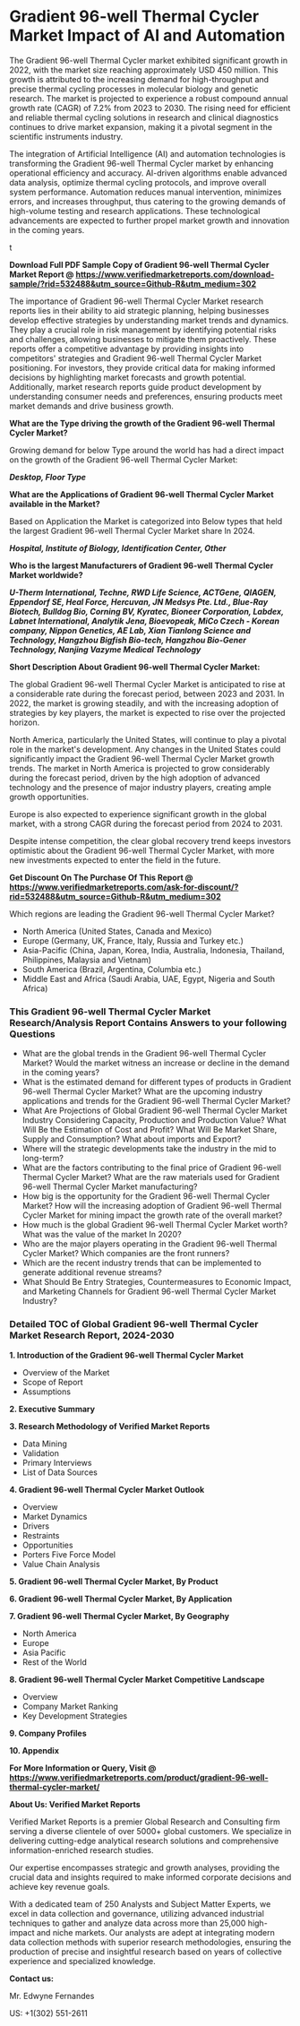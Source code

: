 <meta name="title" content="Global Gradient 96-well Thermal Cycler Market Impact of AI and Automation"><meta name="description" content="The Gradient 96-well Thermal Cycler market exhibited significant growth in 2022, with the market size reaching approximately USD 450 million. This growth is attributed"><meta name="title" content="Gradient 96-well Thermal Cycler Market Size, Share, Scope, Trends, Growth, Opportunities, Analysis, Forecast"><h1>Gradient 96-well Thermal Cycler Market Impact of AI and Automation</h1><p>The Gradient 96-well Thermal Cycler market exhibited significant growth in 2022, with the market size reaching approximately USD 450 million. This growth is attributed to the increasing demand for high-throughput and precise thermal cycling processes in molecular biology and genetic research. The market is projected to experience a robust compound annual growth rate (CAGR) of 7.2% from 2023 to 2030. The rising need for efficient and reliable thermal cycling solutions in research and clinical diagnostics continues to drive market expansion, making it a pivotal segment in the scientific instruments industry.</p><p>The integration of Artificial Intelligence (AI) and automation technologies is transforming the Gradient 96-well Thermal Cycler market by enhancing operational efficiency and accuracy. AI-driven algorithms enable advanced data analysis, optimize thermal cycling protocols, and improve overall system performance. Automation reduces manual intervention, minimizes errors, and increases throughput, thus catering to the growing demands of high-volume testing and research applications. These technological advancements are expected to further propel market growth and innovation in the coming years.</p>t</p><p id="" class=""><strong>Download Full PDF Sample Copy of Gradient 96-well Thermal Cycler Market Report @ <a href="https://www.verifiedmarketreports.com/download-sample/?rid=532488&utm_source=Github-R&utm_medium=302" target="_blank">https://www.verifiedmarketreports.com/download-sample/?rid=532488&utm_source=Github-R&utm_medium=302</a></strong></p><p>The importance of&nbsp;Gradient 96-well Thermal Cycler Market research reports lies in their ability to aid strategic planning, helping businesses develop effective strategies by understanding market trends and dynamics. They play a crucial role in risk management by identifying potential risks and challenges, allowing businesses to mitigate them proactively. These reports offer a competitive advantage by providing insights into competitors' strategies and Gradient 96-well Thermal Cycler Market positioning. For investors, they provide critical data for making informed decisions by highlighting market forecasts and growth potential. Additionally, market research reports guide product development by understanding consumer needs and preferences, ensuring products meet market demands and drive business growth.</p><p><strong>What are the&nbsp;Type driving the growth of the Gradient 96-well Thermal Cycler Market?</strong></p><p id="" class="">Growing demand for below Type around the world has had a direct impact on the growth of the Gradient 96-well Thermal Cycler Market:</p><em><strong>Desktop, Floor Type</strong></em></p><strong>What are the&nbsp;Applications&nbsp;of Gradient 96-well Thermal Cycler Market available in the Market?</strong></p><p id="" class="">Based on Application the Market is categorized into Below types that held the largest Gradient 96-well Thermal Cycler Market share In 2024.</p><em><strong>Hospital, Institute of Biology, Identification Center, Other</strong></em></p><strong>Who is the largest Manufacturers of Gradient 96-well Thermal Cycler Market worldwide?</strong></p><p><em><strong>U-Therm International, Techne, RWD Life Science, ACTGene, QIAGEN, Eppendorf SE, Heal Force, Hercuvan, JN Medsys Pte. Ltd., Blue-Ray Biotech, Bulldog Bio, Corning BV, Kyratec, Bioneer Corporation, Labdex, Labnet International, Analytik Jena, Bioevopeak, MiCo Czech - Korean company, Nippon Genetics, AE Lab, Xian Tianlong Science and Technology, Hangzhou Bigfish Bio-tech, Hangzhou Bio-Gener Technology, Nanjing Vazyme Medical Technology</strong></em></p><p id="" class=""><strong>Short Description About Gradient 96-well Thermal Cycler Market:</strong></p><p>The global Gradient 96-well Thermal Cycler Market is anticipated to rise at a considerable rate during the forecast period, between 2023 and 2031. In 2022, the market is growing steadily, and with the increasing adoption of strategies by key players, the market is expected to rise over the projected horizon.</p><p>North America, particularly the United States, will continue to play a pivotal role in the market's development. Any changes in the United States could significantly impact the Gradient 96-well Thermal Cycler Market growth trends. The market in North America is projected to grow considerably during the forecast period, driven by the high adoption of advanced technology and the presence of major industry players, creating ample growth opportunities.</p><p>Europe is also expected to experience significant growth in the global market, with a strong CAGR during the forecast period from 2024 to 2031.</p><p>Despite intense competition, the clear global recovery trend keeps investors optimistic about the Gradient 96-well Thermal Cycler Market, with more new investments expected to enter the field in the future.</p><p id="" class=""><strong>Get Discount On The Purchase Of This Report @ <a href="https://www.verifiedmarketreports.com/ask-for-discount/?rid=532488&utm_source=Github-R&utm_medium=302" target="_blank">https://www.verifiedmarketreports.com/ask-for-discount/?rid=532488&utm_source=Github-R&utm_medium=302</a></strong></p>Which regions are leading the Gradient 96-well Thermal Cycler Market?</p><ul><li>North America (United States, Canada and Mexico)</li><li>Europe (Germany, UK, France, Italy, Russia and Turkey etc.)</li><li>Asia-Pacific (China, Japan, Korea, India, Australia, Indonesia, Thailand, Philippines, Malaysia and Vietnam)</li><li>South America (Brazil, Argentina, Columbia etc.)</li><li>Middle East and Africa (Saudi Arabia, UAE, Egypt, Nigeria and South Africa)</li></ul><h3 id="" class="">This Gradient 96-well Thermal Cycler Market Research/Analysis Report Contains Answers to your following Questions</h3><ul><li>What are the global trends in the Gradient 96-well Thermal Cycler Market? Would the market witness an increase or decline in the demand in the coming years?</li><li>What is the estimated demand for different types of products in Gradient 96-well Thermal Cycler Market? What are the upcoming industry applications and trends for the Gradient 96-well Thermal Cycler Market?</li><li>What Are Projections of Global Gradient 96-well Thermal Cycler Market Industry Considering Capacity, Production and Production Value? What Will Be the Estimation of Cost and Profit? What Will Be Market Share, Supply and Consumption? What about imports and Export?</li><li>Where will the strategic developments take the industry in the mid to long-term?</li><li>What are the factors contributing to the final price of Gradient 96-well Thermal Cycler Market? What are the raw materials used for Gradient 96-well Thermal Cycler Market manufacturing?</li><li>How big is the opportunity for the Gradient 96-well Thermal Cycler Market? How will the increasing adoption of Gradient 96-well Thermal Cycler Market for mining impact the growth rate of the overall market?</li><li>How much is the global Gradient 96-well Thermal Cycler Market worth? What was the value of the market In 2020?</li><li>Who are the major players operating in the Gradient 96-well Thermal Cycler Market? Which companies are the front runners?</li><li>Which are the recent industry trends that can be implemented to generate additional revenue streams?</li><li>What Should Be Entry Strategies, Countermeasures to Economic Impact, and Marketing Channels for Gradient 96-well Thermal Cycler Market Industry?</li></ul><h3 id="" class="">Detailed TOC of Global Gradient 96-well Thermal Cycler Market Research Report, 2024-2030</h3><p id="" class=""><strong>1. Introduction of the Gradient 96-well Thermal Cycler Market</strong></p><ul><li>Overview of the Market</li><li>Scope of Report</li><li>Assumptions</li></ul><p id="" class=""><strong>2. Executive Summary</strong></p><p id="" class=""><strong>3. Research Methodology of Verified Market Reports</strong></p><ul><li>Data Mining</li><li>Validation</li><li>Primary Interviews</li><li>List of Data Sources</li></ul><p id="" class=""><strong>4. Gradient 96-well Thermal Cycler Market Outlook</strong></p><ul><li>Overview</li><li>Market Dynamics</li><li>Drivers</li><li>Restraints</li><li>Opportunities</li><li>Porters Five Force Model</li><li>Value Chain Analysis</li></ul><p id="" class=""><strong>5. Gradient 96-well Thermal Cycler Market, By Product</strong></p><p id="" class=""><strong>6. Gradient 96-well Thermal Cycler Market, By Application</strong></p><p id="" class=""><strong>7. Gradient 96-well Thermal Cycler Market, By Geography</strong></p><ul><li>North America</li><li>Europe</li><li>Asia Pacific</li><li>Rest of the World</li></ul><p id="" class=""><strong>8. Gradient 96-well Thermal Cycler Market Competitive Landscape</strong></p><ul><li>Overview</li><li>Company Market Ranking</li><li>Key Development Strategies</li></ul><p id="" class=""><strong>9. Company Profiles</strong></p><p id="" class=""><strong>10. Appendix</strong></p><p id="" class=""><strong>For More Information or Query, Visit @ <a href="https://www.verifiedmarketreports.com/product/gradient-96-well-thermal-cycler-market/" target="_blank">https://www.verifiedmarketreports.com/product/gradient-96-well-thermal-cycler-market/</a></strong></p><p id="" class=""><strong>About Us: Verified Market Reports</strong></p><p id="" class="">Verified Market Reports is a premier Global Research and Consulting firm serving a diverse clientele of over 5000+ global customers. We specialize in delivering cutting-edge analytical research solutions and comprehensive information-enriched research studies.</p><p id="" class="">Our expertise encompasses strategic and growth analyses, providing the crucial data and insights required to make informed corporate decisions and achieve key revenue goals.</p><p id="" class="">With a dedicated team of 250 Analysts and Subject Matter Experts, we excel in data collection and governance, utilizing advanced industrial techniques to gather and analyze data across more than 25,000 high-impact and niche markets. Our analysts are adept at integrating modern data collection methods with superior research methodologies, ensuring the production of precise and insightful research based on years of collective experience and specialized knowledge.</p><p id="" class=""><strong>Contact us:</strong></p><p id="" class="">Mr. Edwyne Fernandes</p><p id="" class="">US: +1(302) 551-2611</p>